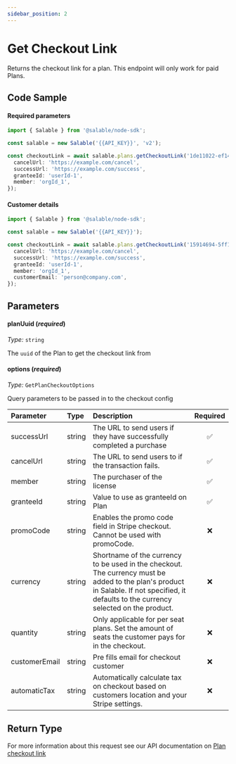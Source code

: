 ```yaml
---
sidebar_position: 2
---
```


# Get Checkout Link

Returns the checkout link for a plan. This endpoint will only work for paid Plans.

## Code Sample

#### Required parameters

```typescript
import { Salable } from '@salable/node-sdk';

const salable = new Salable('{{API_KEY}}', 'v2');

const checkoutLink = await salable.plans.getCheckoutLink('1de11022-ef14-4e22-94e6-c5b0652e497f', {
  cancelUrl: 'https://example.com/cancel',
  successUrl: 'https://example.com/success',
  granteeId: 'userId-1',
  member: 'orgId_1',
});
```

#### Customer details

```typescript
import { Salable } from '@salable/node-sdk';

const salable = new Salable('{{API_KEY}}');

const checkoutLink = await salable.plans.getCheckoutLink('15914694-5ff1-40d7-8ccb-7acc00586508', {
  cancelUrl: 'https://example.com/cancel',
  successUrl: 'https://example.com/success',
  granteeId: 'userId-1',
  member: 'orgId_1',
  customerEmail: 'person@company.com',
});
```

## Parameters

#### planUuid (_required_)

_Type:_ `string`

The `uuid` of the Plan to get the checkout link from

#### options (_required_)

_Type:_ `GetPlanCheckoutOptions`

Query parameters to be passed in to the checkout config

| **Parameter** | **Type** | **Description** | **Required** |
| :------------ |:------| :---------------------------------------------------------------------------------------------------------------------------------------------------------------------------------------- | :----------: |
| successUrl    | string |  The URL to send users if they have successfully completed a purchase                                                                                                                      |      ✅       |
| cancelUrl     |string | The URL to send users to if the transaction fails.                                                                                                                                        |      ✅       |
| member        | string |The purchaser of the license                                                                                                                                                              |      ✅       |
| granteeId     | string |Value to use as granteeId on Plan                                                                                                                                                         |      ✅       |
| promoCode     | string |Enables the promo code field in Stripe checkout. Cannot be used with promoCode.                                                                                                           |      ❌       |
| currency      | string |Shortname of the currency to be used in the checkout. The currency must be added to the plan's product in Salable. If not specified, it defaults to the currency selected on the product. |      ❌       |
| quantity      | string |Only applicable for per seat plans. Set the amount of seats the customer pays for in the checkout.                                                                                        |      ❌       |
| customerEmail | string |Pre fills email for checkout customer                                                                                                                                                     |      ❌       |
| automaticTax  | string |Automatically calculate tax on checkout based on customers location and your Stripe settings.                                                                                             |      ❌       |

## Return Type

For more information about this request see our API documentation on [Plan checkout link](https://docs.salable.app/api/v2#tag/Plans/operation/getPlanCheckoutLink)
